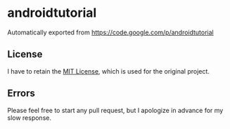 # androidtutorial
Automatically exported from https://code.google.com/p/androidtutorial

## License
I have to retain the [MIT License][MIT], which is used for the original project.

## Errors

Please feel free to start any pull request, but I apologize in advance for my slow response.

[MIT]: http://opensource.org/licenses/mit-license.php

